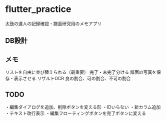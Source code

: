 # flutter_practice

太鼓の達人の記録確認・譜面研究用のメモアプリ 

## DB設計
## メモ
リストを自由に並び替えられる（最重要）
完了・未完了分ける
譜面の写真を保存・表示させる
リザルトOCR
良の割合、可の割合、不可の割合
## TODO
・編集ダイアログを追加、削除ボタンを変える形
・IDいらない
・新カラム追加
・テキスト改行表示
・編集フローティングボタンを完了ボタンに変える